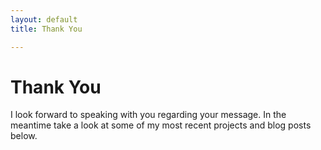 ```yaml
---
layout: default
title: Thank You

---
```

# Thank You

I look forward to speaking with you regarding your message.  In the meantime take a look at some of my most recent projects and blog posts below. 


